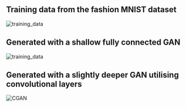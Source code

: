 
## Training data from the fashion MNIST dataset
![training_data](/Users/edwardrees/Downloads/training_data.png)

## Generated with a shallow fully connected GAN
![training_data](/Users/edwardrees/Downloads/Shallow_gan.png)

## Generated with a slightly deeper GAN utilising convolutional layers
![CGAN](/Users/edwardrees/Downloads/CGAN.png)